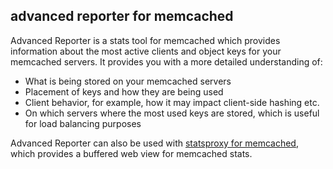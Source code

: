 ## advanced reporter for memcached ##

Advanced Reporter is a stats tool for memcached which provides information about the most active clients and object keys for your memcached servers. It provides you with a more detailed understanding of:

  * What is being stored on your memcached servers
  * Placement of keys and how they are being used
  * Client behavior, for example, how it may impact client-side hashing etc.
  * On which servers where the most used keys are stored, which is useful for load balancing purposes

Advanced Reporter can also be used with [statsproxy for memcached](http://dev.gear6.com/downloads/statsproxy), which provides a buffered web view for memcached stats.